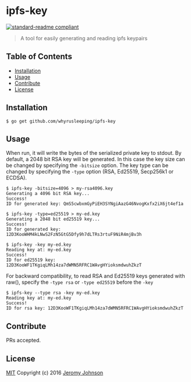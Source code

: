 # ipfs-key

[![standard-readme compliant](https://img.shields.io/badge/readme%20style-standard-brightgreen.svg?style=flat-square)](https://github.com/RichardLitt/standard-readme)

> A tool for easily generating and reading ipfs keypairs

## Table of Contents

- [Installation](#installation)
- [Usage](#usage)
- [Contribute](#contribute)
- [License](#license)

## Installation

```
$ go get github.com/whyrusleeping/ipfs-key
```

## Usage

When run, it will write the bytes of
the serialized private key to stdout. By default, a 2048 bit RSA key will be
generated. In this case the key size can be changed by specifying the `-bitsize`
option. The key type can be changed by specifying the `-type` option (RSA, Ed25519, Secp256k1 or ECDSA).

```
$ ipfs-key -bitsize=4096 > my-rsa4096.key
Generating a 4096 bit RSA key...
Success!
ID for generated key: QmS5cwbxmGyPiEH3SYNgiAazG46NvogKxfx2iX6jt4ef1a
```
```
$ ipfs-key -type=ed25519 > my-ed.key
Generating a 2048 bit ed25519 key...
Success!
ID for generated key: 12D3KooWHM4kLNwS2FzN5GtG5Dfy9h7dLTRs3rtuF9NiR4mjBv3h
```
```
$ ipfs-key -key my-ed.key
Reading key at: my-ed.key
Success!
ID for ed25519 key: 12D3KooWF1TKgiqLMh14za7dWMN5RFRC1WAvgHYioksmdwuhZkzT
```
For backward compatibility, to read RSA and Ed25519 keys generated with raw(), specify the `-type rsa` or `-type ed25519` before the `-key` 
```
$ ipfs-key --type rsa -key my-ed.key
Reading key at: my-ed.key
Success!
ID for rsa key: 12D3KooWF1TKgiqLMh14za7dWMN5RFRC1WAvgHYioksmdwuhZkzT
```

## Contribute

PRs accepted.

## License

[MIT](LICENSE) Copyright (c) 2016 [Jeromy Johnson](http://github.com/whyrusleeping)
